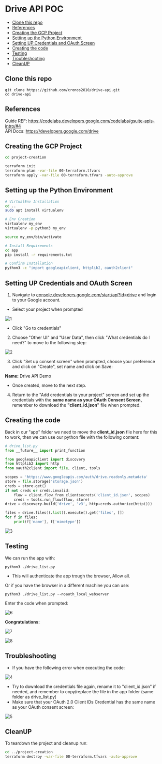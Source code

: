 
# Drive API POC

<!-- MarkdownTOC autolink="true" -->

- [Clone this repo](#clone-this-repo)
- [References](#references)
- [Creating the GCP Project](#creating-the-gcp-project)
- [Setting up the Python Environment](#setting-up-the-python-environment)
- [Setting UP Credentials and OAuth Screen](#setting-up-credentials-and-oauth-screen)
- [Creating the code](#creating-the-code)
- [Testing](#testing)
- [Troubleshooting](#troubleshooting)
- [CleanUP](#cleanup)

<!-- /MarkdownTOC -->

## Clone this repo

    git clone https://github.com/cronos2810/drive-api.git
    cd drive-api

## References

Guide REF: https://codelabs.developers.google.com/codelabs/gsuite-apis-intro/#4  
API Docs: https://developers.google.com/drive

## Creating the GCP Project

```bash
cd project-creation

terraform init
terraform plan -var-file 00-terraform.tfvars
terraform apply -var-file 00-terraform.tfvars -auto-approve
```

## Setting up the Python Environment 

```bash
# VirtualEnv Installation
cd ..
sudo apt install virtualenv

# Env Creation
virtualenv my_env
virtualenv -p python3 my_env

source my_env/bin/activate

# Install Requirements
cd app
pip install -r requirements.txt

# Confirm Installation
python3 -c "import googleapiclient, httplib2, oauth2client"
```

## Setting UP Credentials and OAuth Screen 

1. Navigate to [console.developers.google.com/start/api?id=drive](http://console.developers.google.com/start/api?id=drive) and login to your Google account.

- Select your project when prompted

![1](static/images/1.png)

- Click "Go to credentials"

2. Choose "Other UI" and "User Data", then click "What credentials do I need?" to move to the following step:

![2](static/images/2.png)

3. Click "Set up consent screen" when prompted, choose your preference and click on "Create", set name and click on Save:

**Name:** Drive API Demo

- Once created, move to the next step.

4. Return to the "Add credentials to your project" screen and set up the credentials with the **same name as your OAuth Consent Screen,** remember to download the **"client_id.json"** file when prompted.

## Creating the code

Back in our "app" folder we need to move the **client_id.json** file here for this to work, then we can use our python file with the following content:

```python
# drive_list.py
from __future__ import print_function

from googleapiclient import discovery
from httplib2 import http
from oauth2client import file, client, tools

scopes = 'https://www.googleapis.com/auth/drive.readonly.metadata'
store = file.storage('storage.json')
creds = store.get()
if not creds or creds.invalid:
    flow = client.flow_from_clientsecrets('client_id.json', scopes)
    creds = tools.run_flow(flow, store)
drive = discovery.build('drive', 'v3', http=creds.authorize(http()))

files = drive.files().list().execute().get('files', [])
for f in files:
    print(f['name'], f['mimetype'])
```

![3](static/images/3.png)

## Testing

We can run the app with:

    python3 ./drive_list.py

- This will authenticate the app trough the browser, Allow all.

Or if you have the browser in a different machine you can use: 

    python3 ./drive_list.py --noauth_local_webserver

Enter the code when prompted:

![6](static/images/6.png)

**Congratulations:**

![7](static/images/7.png)

![8](static/images/8.png)

## Troubleshooting

- If you have the following error when executing the code:

![4](static/images/4.png)

- Try to download the credentials file again, rename it to "client_id.json" if needed, and remember to copy/replace the file in the app folder (same folder as drive_list.py)
- Make sure that your OAuth 2.0 Client IDs Credential has the same name as your OAuth consent screen:

![5](static/images/5.png)

## CleanUP

To teardown the project and cleanup run:

```bash
cd ../project-creation
terraform destroy -var-file 00-terraform.tfvars -auto-approve
```





